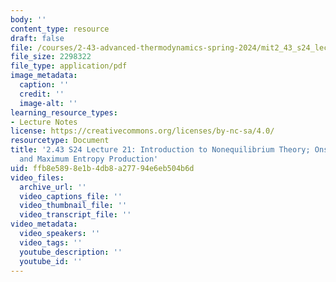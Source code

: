 ```yaml
---
body: ''
content_type: resource
draft: false
file: /courses/2-43-advanced-thermodynamics-spring-2024/mit2_43_s24_lec21.pdf
file_size: 2298322
file_type: application/pdf
image_metadata:
  caption: ''
  credit: ''
  image-alt: ''
learning_resource_types:
- Lecture Notes
license: https://creativecommons.org/licenses/by-nc-sa/4.0/
resourcetype: Document
title: '2.43 S24 Lecture 21: Introduction to Nonequilibrium Theory; Onsager Reciprocity
  and Maximum Entropy Production'
uid: ffb8e589-8e1b-4db8-a277-94e6eb504b6d
video_files:
  archive_url: ''
  video_captions_file: ''
  video_thumbnail_file: ''
  video_transcript_file: ''
video_metadata:
  video_speakers: ''
  video_tags: ''
  youtube_description: ''
  youtube_id: ''
---
```

